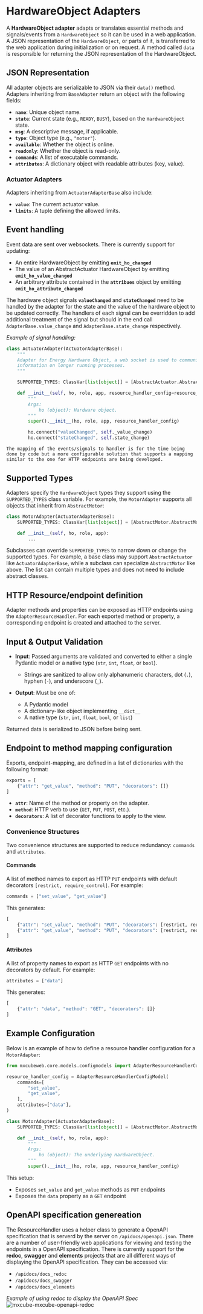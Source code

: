 # HardwareObject Adapters

A **HardwareObject adapter** adapts or translates essential methods and signals/events from a `HardwareObject` so it can be used in a web application. A JSON representation of the `HardwareObject`, or parts of it, is transferred to the web application during initialization or on request. A method called `data` is responsible for returning the JSON representation of the HardwareObject.

## JSON Representation

All adapter objects are serializable to JSON via their `data()` method. Adapters inheriting from `BaseAdapter` return an object with the following fields:

- **`name`**: Unique object name.
- **`state`**: Current state (e.g., `READY`, `BUSY`), based on the `HardwareObject` state.
- **`msg`**: A descriptive message, if applicable.
- **`type`**: Object type (e.g., `"motor"`).
- **`available`**: Whether the object is online.
- **`readonly`**: Whether the object is read-only.
- **`commands`**: A list of executable commands.
- **`attributes`**: A dictionary object with readable attributes (key, value).

### Actuator Adapters

Adapters inheriting from `ActuatorAdapterBase` also include:

- **`value`**: The current actuator value.
- **`limits`**: A tuple defining the allowed limits.

## Event handling

Event data are sent over websockets. There is currently support for updating:

- An entire HardwareObject by emitting **`emit_ho_changed`**
- The value of an AbstractActuator HardwareObject by emitting **`emit_ho_value_changed`**
- An arbitrary attribute contained in the **`attribues`** object by emitting **`emit_ho_attribute_changed`**

The hardware object signals **`valueChanged`** and **`stateChanged`** need to be handled by the adapter
for the state and the value of the hardware object to be updated correctly. The handlers of each signal can
be overridden to add additional treatment of the signal but should in the end call `AdapterBase.value_change` and `AdapterBase.state_change` respectively.

_Example of signal handling:_

```python
class ActuatorAdapter(ActuatorAdapterBase):
    """
    Adapter for Energy Hardware Object, a web socket is used to communicate
    information on longer running processes.
    """

    SUPPORTED_TYPES: ClassVar[list[object]] = [AbstractActuator.AbstractActuator]

    def __init__(self, ho, role, app, resource_handler_config=resource_handler_config):
        """
        Args:
            ho (object): Hardware object.
        """
        super().__init__(ho, role, app, resource_handler_config)

        ho.connect("valueChanged", self._value_change)
        ho.connect("stateChanged", self.state_change)
```

```{attention}
The mapping of the events/signals to handler is for the time being done by code but a more configurable solution that supports a mapping similar to the one for HTTP endpoints are being developed.
```

## Supported Types

Adapters specify the `HardwareObject` types they support using the `SUPPORTED_TYPES` class variable. For example, the `MotorAdapter` supports all objects that inherit from `AbstractMotor`:

```python
class MotorAdapter(ActuatorAdapterBase):
    SUPPORTED_TYPES: ClassVar[list[object]] = [AbstractMotor.AbstractMotor]

    def __init__(self, ho, role, app):
        ...
```

Subclasses can override `SUPPORTED_TYPES` to narrow down or change the supported types. For example, a base class may support `AbstractActuator` like `ActuatorAdapterBase`, while a subclass can specialize `AbstractMotor` like above. The list can contain multiple types and does not need to include abstract classes.

## HTTP Resource/endpoint definition

Adapter methods and properties can be exposed as HTTP endpoints using the `AdapterResourceHandler`. For each exported method or property, a corresponding endpoint is created and attached to the server.

## Input & Output Validation

- **Input**: Passed arguments are validated and converted to either a single Pydantic model or a native type (`str`, `int`, `float`, or `bool`).

  - Strings are sanitized to allow only alphanumeric characters, dot (`.`), hyphen (`-`), and underscore (`_`).

- **Output**: Must be one of:
  - A Pydantic model
  - A dictionary-like object implementing `__dict__`
  - A native type (`str`, `int`, `float`, `bool`, or `list`)

Returned data is serialized to JSON before being sent.

## Endpoint to method mapping configuration

Exports, endpoint-mapping, are defined in a list of dictionaries with the following format:

```python
exports = [
    {"attr": "get_value", "method": "PUT", "decorators": []}
]
```

- **`attr`**: Name of the method or property on the adapter.
- **`method`**: HTTP verb to use (`GET`, `PUT`, `POST`, etc.).
- **`decorators`**: A list of decorator functions to apply to the view.

### Convenience Structures

Two convenience structures are supported to reduce redundancy: `commands` and `attributes`.

#### Commands

A list of method names to export as HTTP `PUT` endpoints with default decorators `[restrict, require_control]`. For example:

```python
commands = ["set_value", "get_value"]
```

This generates:

```python
[
    {"attr": "set_value", "method": "PUT", "decorators": [restrict, require_control]},
    {"attr": "get_value", "method": "PUT", "decorators": [restrict, require_control]},
]
```

#### Attributes

A list of property names to export as HTTP `GET` endpoints with no decorators by default. For example:

```python
attributes = ["data"]
```

This generates:

```python
[
    {"attr": "data", "method": "GET", "decorators": []}
]
```

## Example Configuration

Below is an example of how to define a resource handler configuration for a `MotorAdapter`:

```python
from mxcubeweb.core.models.configmodels import AdapterResourceHandlerConfigModel

resource_handler_config = AdapterResourceHandlerConfigModel(
    commands=[
        "set_value",
        "get_value",
    ],
    attributes=["data"],
)

class MotorAdapter(ActuatorAdapterBase):
    SUPPORTED_TYPES: ClassVar[list[object]] = [AbstractMotor.AbstractMotor]

    def __init__(self, ho, role, app):
        """
        Args:
            ho (object): The underlying HardwareObject.
        """
        super().__init__(ho, role, app, resource_handler_config)
```

This setup:

- Exposes `set_value` and `get_value` methods as `PUT` endpoints
- Exposes the `data` property as a `GET` endpoint

## OpenAPI specification genereation

The ResourceHandler uses a helper class to generate a OpenAPI specification that is serverd by the server on
`/apidocs/openapi.json`. There are a number of user-friendly web applications for viewing and testing the endpoints in a OpenAPI specification. There is currently support for the **redoc**, **swagger** and **elements** projects that are all different ways of displaying the OpenAPI specification. They can be accessed via:

- `/apidocs/docs_redoc`
- `/apidocs/docs_swagger`
- `/apidocs/docs_elements`

_Example of using redoc to display the OpenAPI Spec_
![mxcube-mxcube-openapi-redoc](assets/mxcube-openapi-redoc.png)
